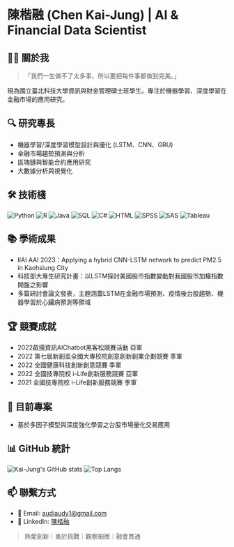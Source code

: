 # 陳楷融 (Chen Kai-Jung) | AI & Financial Data Scientist

## 👨‍💻 關於我 
>「我們一生做不了太多事，所以要把每件事都做到完美。」

現為國立臺北科技大學資訊與財金管理碩士班學生。專注於機器學習、深度學習在金融市場的應用研究。

## 🔍 研究專長
- 機器學習/深度學習模型設計與優化 (LSTM、CNN、GRU)
- 金融市場趨勢預測與分析
- 區塊鏈與智能合約應用研究
- 大數據分析與視覺化

## 🛠️ 技術棧
![Python](https://img.shields.io/badge/-Python-3776AB?style=flat&logo=Python&logoColor=white)
![R](https://img.shields.io/badge/-R-276DC3?style=flat&logo=R&logoColor=white)
![Java](https://img.shields.io/badge/-Java-007396?style=flat&logo=Java&logoColor=white)
![SQL](https://img.shields.io/badge/-SQL-4479A1?style=flat&logo=MySQL&logoColor=white)
![C#](https://img.shields.io/badge/-C%23-239120?style=flat&logo=c-sharp&logoColor=white)
![HTML](https://img.shields.io/badge/-HTML5-E34F26?style=flat&logo=html5&logoColor=white)
![SPSS](https://img.shields.io/badge/-SPSS-052FAD?style=flat)
![SAS](https://img.shields.io/badge/-SAS-1B6AC6?style=flat)
![Tableau](https://img.shields.io/badge/-Tableau-E97627?style=flat&logo=Tableau&logoColor=white)

## 📚 學術成果
- IIAI AAI 2023：Applying a hybrid CNN-LSTM network to predict PM2.5 in Kaohsiung City
- 科技部大專生研究計畫：以LSTM探討美國股市指數變動對我國股市加權指數開盤之影響
- 多篇研討會論文發表，主題涵蓋LSTM在金融市場預測、疫情後台股趨勢、機器學習於心臟病預測等領域

## 🏆 競賽成就
- 2022叡揚資訊AIChatbot黑客松競賽活動 亞軍
- 2022 第七屆新創盃全國大專校院創意創新創業企劃競賽 季軍
- 2022 全國健康科技創新創意競賽 季軍
- 2022 全國技專院校 i-Life創新服務競賽 亞軍
- 2021 全國技專院校 i-Life創新服務競賽 季軍

## 🔭 目前專案
- 基於多因子模型與深度強化學習之台股市場量化交易應用


## 📊 GitHub 統計
![Kai-Jung's GitHub stats](https://github-readme-stats.vercel.app/api?username=audi0417&show_icons=true&theme=tokyonight&locale=zh-tw)
![Top Langs](https://github-readme-stats.vercel.app/api/top-langs/?username=audi0417&layout=compact&theme=tokyonight&locale=zh-tw)

## 📫 聯繫方式
- 📧 Email: audiaudy1@gmail.com
- 🔗 LinkedIn: [陳楷融](https://www.linkedin.com/in/%E6%A5%B7%E8%9E%8D-%E9%99%B3-599b06352/)

> 熱愛創新｜勇於挑戰｜觀察細微｜融會貫通
